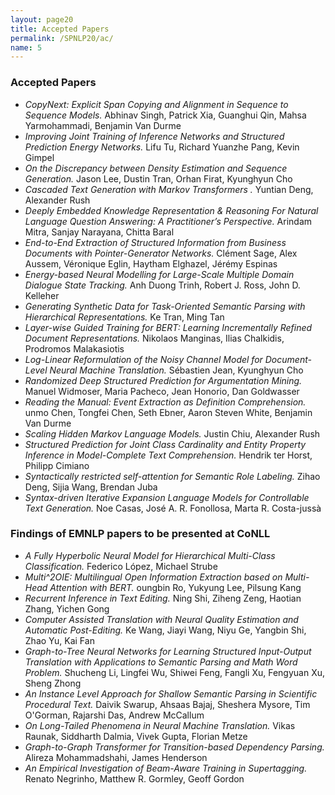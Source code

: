 ```yaml
---
layout: page20
title: Accepted Papers
permalink: /SPNLP20/ac/
name: 5
---
```


### Accepted Papers

* *CopyNext: Explicit Span Copying and Alignment in Sequence to Sequence Models.* Abhinav Singh, Patrick Xia, Guanghui Qin, Mahsa Yarmohammadi, Benjamin Van Durme
* *Improving Joint Training of Inference Networks and Structured Prediction Energy Networks.* Lifu Tu, Richard Yuanzhe Pang, Kevin Gimpel
* *On the Discrepancy between Density Estimation and Sequence Generation.* Jason Lee, Dustin Tran, Orhan Firat, Kyunghyun Cho
* *Cascaded Text Generation with Markov Transformers .* Yuntian Deng, Alexander Rush
* *Deeply Embedded Knowledge Representation & Reasoning For Natural Language Question Answering: A Practitioner’s Perspective.* Arindam Mitra, Sanjay Narayana, Chitta Baral
* *End-to-End Extraction of Structured Information from Business Documents with Pointer-Generator Networks.* Clément Sage, Alex Aussem, Véronique Eglin, Haytham Elghazel, Jérémy Espinas
* *Energy-based Neural Modelling for Large-Scale Multiple Domain Dialogue State Tracking.* Anh Duong Trinh, Robert J. Ross, John D. Kelleher
* *Generating Synthetic Data for Task-Oriented Semantic Parsing with Hierarchical Representations.* Ke Tran, Ming Tan
* *Layer-wise Guided Training for BERT: Learning Incrementally Refined Document Representations.* Nikolaos Manginas, Ilias Chalkidis, Prodromos Malakasiotis
* *Log-Linear Reformulation of the Noisy Channel Model for Document-Level Neural Machine Translation.* Sébastien Jean, Kyunghyun Cho
* *Randomized Deep Structured Prediction for Argumentation Mining.* Manuel Widmoser, Maria Pacheco, Jean Honorio,  Dan Goldwasser
* *Reading the Manual: Event Extraction as Definition Comprehension.* unmo Chen, Tongfei Chen, Seth Ebner, Aaron Steven White, Benjamin Van Durme
* *Scaling Hidden Markov Language Models.* Justin Chiu, Alexander Rush
* *Structured Prediction for Joint Class Cardinality and Entity Property Inference in Model-Complete Text Comprehension.* Hendrik ter Horst, Philipp Cimiano
* *Syntactically restricted self-attention for Semantic Role Labeling.* Zihao Deng, Sijia Wang, Brendan Juba
* *Syntax-driven Iterative Expansion Language Models for Controllable Text Generation.* Noe Casas, José A. R. Fonollosa, Marta R. Costa-jussà

### Findings of EMNLP papers to be presented at CoNLL
	
* *A Fully Hyperbolic Neural Model for Hierarchical Multi-Class Classification.* Federico López, Michael Strube
* *Multi^2OIE: Multilingual Open Information Extraction based on Multi-Head Attention with BERT.* oungbin Ro, Yukyung Lee, Pilsung Kang
* *Recurrent Inference in Text Editing.* Ning Shi, Ziheng Zeng, Haotian Zhang, Yichen Gong
* *Computer Assisted Translation with Neural Quality Estimation and Automatic Post-Editing.* Ke Wang, Jiayi Wang, Niyu Ge, Yangbin Shi, Zhao Yu, Kai Fan
* *Graph-to-Tree Neural Networks for Learning Structured Input-Output Translation with Applications to Semantic Parsing and Math Word Problem.* Shucheng Li, Lingfei Wu, Shiwei Feng, Fangli Xu, Fengyuan Xu, Sheng Zhong
* *An Instance Level Approach for Shallow Semantic Parsing in Scientific Procedural Text.* Daivik Swarup, Ahsaas Bajaj, Sheshera Mysore, Tim O'Gorman, Rajarshi Das, Andrew McCallum
* *On Long-Tailed Phenomena in Neural Machine Translation.* Vikas Raunak, Siddharth Dalmia, Vivek Gupta, Florian Metze
* *Graph-to-Graph Transformer for Transition-based Dependency Parsing.* Alireza Mohammadshahi, James Henderson
* *An Empirical Investigation of Beam-Aware Training in Supertagging.* Renato Negrinho, Matthew R. Gormley, Geoff Gordon